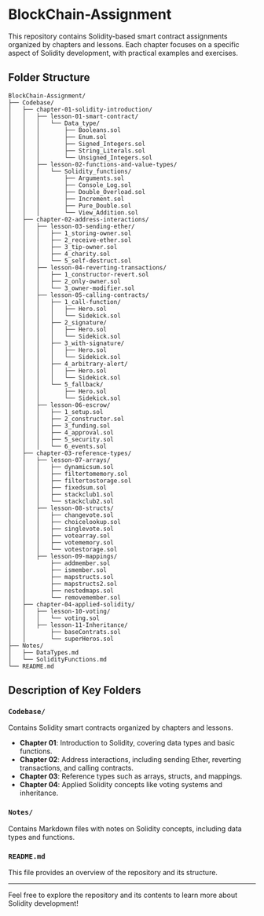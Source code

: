 # BlockChain-Assignment

This repository contains Solidity-based smart contract assignments organized by chapters and lessons. Each chapter focuses on a specific aspect of Solidity development, with practical examples and exercises.

## Folder Structure

```
BlockChain-Assignment/
├── Codebase/
│   ├── chapter-01-solidity-introduction/
│   │   ├── lesson-01-smart-contract/
│   │   │   └── Data_type/
│   │   │       ├── Booleans.sol
│   │   │       ├── Enum.sol
│   │   │       ├── Signed_Integers.sol
│   │   │       ├── String_Literals.sol
│   │   │       └── Unsigned_Integers.sol
│   │   ├── lesson-02-functions-and-value-types/
│   │   │   └── Solidity_functions/
│   │   │       ├── Arguments.sol
│   │   │       ├── Console_Log.sol
│   │   │       ├── Double_Overload.sol
│   │   │       ├── Increment.sol
│   │   │       ├── Pure_Double.sol
│   │   │       └── View_Addition.sol
│   ├── chapter-02-address-interactions/
│   │   ├── lesson-03-sending-ether/
│   │   │   ├── 1_storing-owner.sol
│   │   │   ├── 2_receive-ether.sol
│   │   │   ├── 3_tip-owner.sol
│   │   │   ├── 4_charity.sol
│   │   │   └── 5_self-destruct.sol
│   │   ├── lesson-04-reverting-transactions/
│   │   │   ├── 1_constructor-revert.sol
│   │   │   ├── 2_only-owner.sol
│   │   │   └── 3_owner-modifier.sol
│   │   ├── lesson-05-calling-contracts/
│   │   │   ├── 1_call-function/
│   │   │   │   ├── Hero.sol
│   │   │   │   └── Sidekick.sol
│   │   │   ├── 2_signature/
│   │   │   │   ├── Hero.sol
│   │   │   │   └── Sidekick.sol
│   │   │   ├── 3_with-signature/
│   │   │   │   ├── Hero.sol
│   │   │   │   └── Sidekick.sol
│   │   │   ├── 4_arbitrary-alert/
│   │   │   │   ├── Hero.sol
│   │   │   │   └── Sidekick.sol
│   │   │   └── 5_fallback/
│   │   │       ├── Hero.sol
│   │   │       └── Sidekick.sol
│   │   ├── lesson-06-escrow/
│   │   │   ├── 1_setup.sol
│   │   │   ├── 2_constructor.sol
│   │   │   ├── 3_funding.sol
│   │   │   ├── 4_approval.sol
│   │   │   ├── 5_security.sol
│   │   │   └── 6_events.sol
│   ├── chapter-03-reference-types/
│   │   ├── lesson-07-arrays/
│   │   │   ├── dynamicsum.sol
│   │   │   ├── filtertomemory.sol
│   │   │   ├── filtertostorage.sol
│   │   │   ├── fixedsum.sol
│   │   │   ├── stackclub1.sol
│   │   │   └── stackclub2.sol
│   │   ├── lesson-08-structs/
│   │   │   ├── changevote.sol
│   │   │   ├── choicelookup.sol
│   │   │   ├── singlevote.sol
│   │   │   ├── votearray.sol
│   │   │   ├── votememory.sol
│   │   │   └── votestorage.sol
│   │   ├── lesson-09-mappings/
│   │       ├── addmember.sol
│   │       ├── ismember.sol
│   │       ├── mapstructs.sol
│   │       ├── mapstructs2.sol
│   │       ├── nestedmaps.sol
│   │       └── removemember.sol
│   ├── chapter-04-applied-solidity/
│   │   ├── lesson-10-voting/
│   │   │   └── voting.sol
│   │   ├── lesson-11-Inheritance/
│   │       ├── baseContrats.sol
│   │       └── superHeros.sol
├── Notes/
│   ├── DataTypes.md
│   └── SolidityFunctions.md
└── README.md
```

## Description of Key Folders

### `Codebase/`
Contains Solidity smart contracts organized by chapters and lessons.

- **Chapter 01**: Introduction to Solidity, covering data types and basic functions.
- **Chapter 02**: Address interactions, including sending Ether, reverting transactions, and calling contracts.
- **Chapter 03**: Reference types such as arrays, structs, and mappings.
- **Chapter 04**: Applied Solidity concepts like voting systems and inheritance.

### `Notes/`
Contains Markdown files with notes on Solidity concepts, including data types and functions.

### `README.md`
This file provides an overview of the repository and its structure.

---

Feel free to explore the repository and its contents to learn more about Solidity development!
